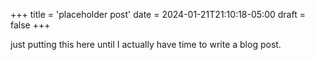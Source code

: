 +++
title = 'placeholder post'
date = 2024-01-21T21:10:18-05:00
draft = false
+++

just putting this here until I actually have time to write a blog post.
